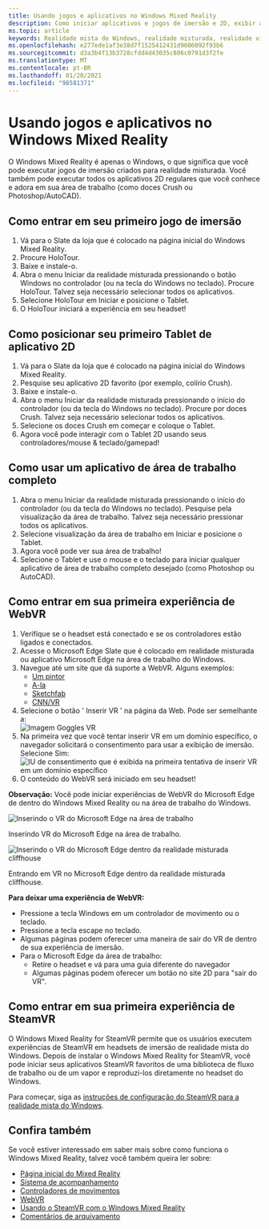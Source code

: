 ```yaml
---
title: Usando jogos e aplicativos no Windows Mixed Reality
description: Como iniciar aplicativos e jogos de imersão e 2D, exibir a área de trabalho e experimentar o conteúdo de WebVR e SteamVR.
ms.topic: article
keywords: Realidade mista do Windows, realidade misturada, realidade virtual, VR, MR, aplicativos, jogos, desktop, SteamVR, WebVR, vapor
ms.openlocfilehash: e277ede1af3e38d7f1525412431d9006092f93b6
ms.sourcegitcommit: d3a3b4f13b3728cfdd4d43035c806c0791d3f2fe
ms.translationtype: MT
ms.contentlocale: pt-BR
ms.lasthandoff: 01/20/2021
ms.locfileid: "98581371"
---
```

# <a name="using-games-and-apps-in-windows-mixed-reality"></a>Usando jogos e aplicativos no Windows Mixed Reality

O Windows Mixed Reality é apenas o Windows, o que significa que você pode executar jogos de imersão criados para realidade misturada. Você também pode executar todos os aplicativos 2D regulares que você conhece e adora em sua área de trabalho (como doces Crush ou Photoshop/AutoCAD).

## <a name="how-to-get-into-your-first-immersive-game"></a>Como entrar em seu primeiro jogo de imersão

1. Vá para o Slate da loja que é colocado na página inicial do Windows Mixed Reality.
2. Procure HoloTour.
3. Baixe e instale-o.
4. Abra o menu Iniciar da realidade misturada pressionando o botão Windows no controlador (ou na tecla do Windows no teclado). Procure HoloTour. Talvez seja necessário selecionar todos os aplicativos.
5. Selecione HoloTour em Iniciar e posicione o Tablet.
6. O HoloTour iniciará a experiência em seu headset!

## <a name="how-to-place-your-first-2d-app-slate"></a>Como posicionar seu primeiro Tablet de aplicativo 2D

1. Vá para o Slate da loja que é colocado na página inicial do Windows Mixed Reality.
2. Pesquise seu aplicativo 2D favorito (por exemplo, colírio Crush).
3. Baixe e instale-o.
4. Abra o menu Iniciar da realidade misturada pressionando o início do controlador (ou da tecla do Windows no teclado). Procure por doces Crush. Talvez seja necessário selecionar todos os aplicativos.
5. Selecione os doces Crush em começar e coloque o Tablet.
6. Agora você pode interagir com o Tablet 2D usando seus controladores/mouse & teclado/gamepad!

## <a name="how-to-use-a-full-desktop-application"></a>Como usar um aplicativo de área de trabalho completo

1. Abra o menu Iniciar da realidade misturada pressionando o início do controlador (ou da tecla do Windows no teclado). Pesquise pela visualização da área de trabalho. Talvez seja necessário pressionar todos os aplicativos.
2. Selecione visualização da área de trabalho em Iniciar e posicione o Tablet.
3. Agora você pode ver sua área de trabalho!
4. Selecione o Tablet e use o mouse e o teclado para iniciar qualquer aplicativo de área de trabalho completo desejado (como Photoshop ou AutoCAD).

## <a name="how-to-get-into-your-first-webvr-experience"></a>Como entrar em sua primeira experiência de WebVR

1. Verifique se o headset está conectado e se os controladores estão ligados e conectados.
2. Acesse o Microsoft Edge Slate que é colocado em realidade misturada ou aplicativo Microsoft Edge na área de trabalho do Windows.
3. Navegue até um site que dá suporte a WebVR. Alguns exemplos:
   * [Um pintor](https://aframe.io/a-painter/)
   * [A-la](https://aframe.io/a-blast/)
   * [Sketchfab](https://sketchfab.com/)
   * [CNN/VR](https://cnn.com/vr)
4. Selecione o botão ' Inserir VR ' na página da Web. Pode ser semelhante a: \
   ![Imagem Goggles VR](images/75px-enter-vr.png)
5. Na primeira vez que você tentar inserir VR em um domínio específico, o navegador solicitará o consentimento para usar a exibição de imersão. Selecione Sim: ![IU de consentimento que é exibida na primeira tentativa de inserir VR em um domínio específico](images/1053px-Webvr-consent-ui.png)
6. O conteúdo do WebVR será iniciado em seu headset!

**Observação:** Você pode iniciar experiências de WebVR do Microsoft Edge de dentro do Windows Mixed Reality ou na área de trabalho do Windows.

![Inserindo o VR do Microsoft Edge na área de trabalho](images/450px-webvr-desktop.png)

Inserindo VR do Microsoft Edge na área de trabalho.

![Inserindo o VR do Microsoft Edge dentro da realidade misturada cliffhouse](images/450px-enter-vr-cliffhouse.jpg)

Entrando em VR no Microsoft Edge dentro da realidade misturada cliffhouse.

**Para deixar uma experiência de WebVR:**
* Pressione a tecla Windows em um controlador de movimento ou o teclado.
* Pressione a tecla escape no teclado.
* Algumas páginas podem oferecer uma maneira de sair do VR de dentro de sua experiência de imersão.
* Para o Microsoft Edge da área de trabalho:
  * Retire o headset e vá para uma guia diferente do navegador
  * Algumas páginas podem oferecer um botão no site 2D para "sair do VR".

## <a name="how-to-get-into-your-first-steamvr-experience"></a>Como entrar em sua primeira experiência de SteamVR

O Windows Mixed Reality for SteamVR permite que os usuários executem experiências de SteamVR em headsets de imersão de realidade mista do Windows. Depois de instalar o Windows Mixed Reality for SteamVR, você pode iniciar seus aplicativos SteamVR favoritos de uma biblioteca de fluxo de trabalho ou de um vapor e reproduzi-los diretamente no headset do Windows.

Para começar, siga as [instruções de configuração do SteamVR para a realidade mista do Windows](./using-steamvr-with-windows-mixed-reality.md).

## <a name="see-also"></a>Confira também

Se você estiver interessado em saber mais sobre como funciona o Windows Mixed Reality, talvez você também queira ler sobre:
* [Página inicial do Mixed Reality](your-mixed-reality-home.md)
* [Sistema de acompanhamento](tracking-system.md)
* [Controladores de movimentos](controllers-in-wmr.md)
* [WebVR](webvr.md)
* [Usando o SteamVR com o Windows Mixed Reality](using-steamvr-with-windows-mixed-reality.md)
* [Comentários de arquivamento](filing-feedback.md)